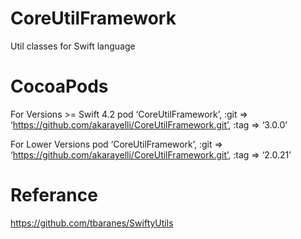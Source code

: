 # CoreUtilFramework
Util classes for Swift language

# CocoaPods
For Versions >= Swift 4.2   pod ‘CoreUtilFramework’, :git => ‘https://github.com/akarayelli/CoreUtilFramework.git’, :tag => ‘3.0.0’

For Lower Versions   pod ‘CoreUtilFramework’, :git => ‘https://github.com/akarayelli/CoreUtilFramework.git’, :tag => ‘2.0.21’

# Referance
https://github.com/tbaranes/SwiftyUtils

